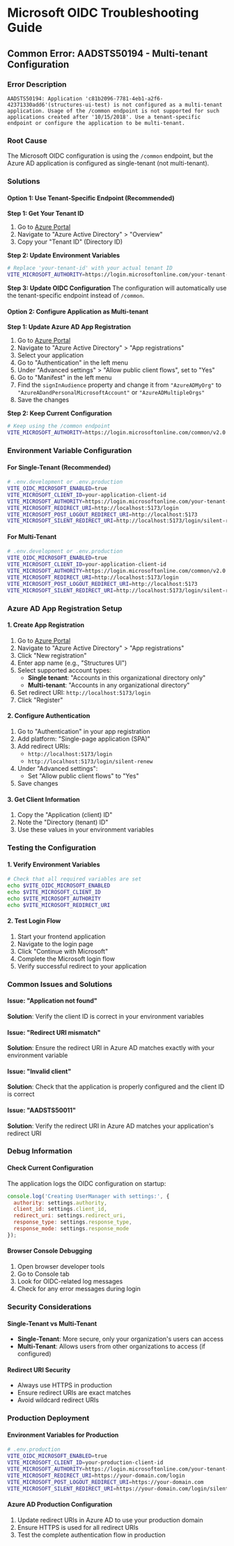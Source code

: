 # Microsoft OIDC Troubleshooting Guide

## Common Error: AADSTS50194 - Multi-tenant Configuration

### Error Description
```
AADSTS50194: Application 'c81b2096-7781-4eb1-a2f6-42371330add6'(structures-ui-test) is not configured as a multi-tenant application. Usage of the /common endpoint is not supported for such applications created after '10/15/2018'. Use a tenant-specific endpoint or configure the application to be multi-tenant.
```

### Root Cause
The Microsoft OIDC configuration is using the `/common` endpoint, but the Azure AD application is configured as single-tenant (not multi-tenant).

### Solutions

#### Option 1: Use Tenant-Specific Endpoint (Recommended)

**Step 1: Get Your Tenant ID**
1. Go to [Azure Portal](https://portal.azure.com/)
2. Navigate to "Azure Active Directory" > "Overview"
3. Copy your "Tenant ID" (Directory ID)

**Step 2: Update Environment Variables**
```bash
# Replace 'your-tenant-id' with your actual tenant ID
VITE_MICROSOFT_AUTHORITY=https://login.microsoftonline.com/your-tenant-id/v2.0
```

**Step 3: Update OIDC Configuration**
The configuration will automatically use the tenant-specific endpoint instead of `/common`.

#### Option 2: Configure Application as Multi-tenant

**Step 1: Update Azure AD App Registration**
1. Go to [Azure Portal](https://portal.azure.com/)
2. Navigate to "Azure Active Directory" > "App registrations"
3. Select your application
4. Go to "Authentication" in the left menu
5. Under "Advanced settings" > "Allow public client flows", set to "Yes"
6. Go to "Manifest" in the left menu
7. Find the `signInAudience` property and change it from `"AzureADMyOrg"` to `"AzureADandPersonalMicrosoftAccount"` or `"AzureADMultipleOrgs"`
8. Save the changes

**Step 2: Keep Current Configuration**
```bash
# Keep using the /common endpoint
VITE_MICROSOFT_AUTHORITY=https://login.microsoftonline.com/common/v2.0
```

### Environment Variable Configuration

#### For Single-Tenant (Recommended)
```bash
# .env.development or .env.production
VITE_OIDC_MICROSOFT_ENABLED=true
VITE_MICROSOFT_CLIENT_ID=your-application-client-id
VITE_MICROSOFT_AUTHORITY=https://login.microsoftonline.com/your-tenant-id/v2.0
VITE_MICROSOFT_REDIRECT_URI=http://localhost:5173/login
VITE_MICROSOFT_POST_LOGOUT_REDIRECT_URI=http://localhost:5173
VITE_MICROSOFT_SILENT_REDIRECT_URI=http://localhost:5173/login/silent-renew
```

#### For Multi-Tenant
```bash
# .env.development or .env.production
VITE_OIDC_MICROSOFT_ENABLED=true
VITE_MICROSOFT_CLIENT_ID=your-application-client-id
VITE_MICROSOFT_AUTHORITY=https://login.microsoftonline.com/common/v2.0
VITE_MICROSOFT_REDIRECT_URI=http://localhost:5173/login
VITE_MICROSOFT_POST_LOGOUT_REDIRECT_URI=http://localhost:5173
VITE_MICROSOFT_SILENT_REDIRECT_URI=http://localhost:5173/login/silent-renew
```

### Azure AD App Registration Setup

#### 1. Create App Registration
1. Go to [Azure Portal](https://portal.azure.com/)
2. Navigate to "Azure Active Directory" > "App registrations"
3. Click "New registration"
4. Enter app name (e.g., "Structures UI")
5. Select supported account types:
   - **Single tenant**: "Accounts in this organizational directory only"
   - **Multi-tenant**: "Accounts in any organizational directory"
6. Set redirect URI: `http://localhost:5173/login`
7. Click "Register"

#### 2. Configure Authentication
1. Go to "Authentication" in your app registration
2. Add platform: "Single-page application (SPA)"
3. Add redirect URIs:
   - `http://localhost:5173/login`
   - `http://localhost:5173/login/silent-renew`
4. Under "Advanced settings":
   - Set "Allow public client flows" to "Yes"
5. Save changes

#### 3. Get Client Information
1. Copy the "Application (client) ID"
2. Note the "Directory (tenant) ID"
3. Use these values in your environment variables

### Testing the Configuration

#### 1. Verify Environment Variables
```bash
# Check that all required variables are set
echo $VITE_OIDC_MICROSOFT_ENABLED
echo $VITE_MICROSOFT_CLIENT_ID
echo $VITE_MICROSOFT_AUTHORITY
echo $VITE_MICROSOFT_REDIRECT_URI
```

#### 2. Test Login Flow
1. Start your frontend application
2. Navigate to the login page
3. Click "Continue with Microsoft"
4. Complete the Microsoft login flow
5. Verify successful redirect to your application

### Common Issues and Solutions

#### Issue: "Application not found"
**Solution**: Verify the client ID is correct in your environment variables

#### Issue: "Redirect URI mismatch"
**Solution**: Ensure the redirect URI in Azure AD matches exactly with your environment variable

#### Issue: "Invalid client"
**Solution**: Check that the application is properly configured and the client ID is correct

#### Issue: "AADSTS50011"
**Solution**: Verify the redirect URI in Azure AD matches your application's redirect URI

### Debug Information

#### Check Current Configuration
The application logs the OIDC configuration on startup:
```javascript
console.log('Creating UserManager with settings:', {
  authority: settings.authority,
  client_id: settings.client_id,
  redirect_uri: settings.redirect_uri,
  response_type: settings.response_type,
  response_mode: settings.response_mode
});
```

#### Browser Console Debugging
1. Open browser developer tools
2. Go to Console tab
3. Look for OIDC-related log messages
4. Check for any error messages during login

### Security Considerations

#### Single-Tenant vs Multi-Tenant
- **Single-Tenant**: More secure, only your organization's users can access
- **Multi-Tenant**: Allows users from other organizations to access (if configured)

#### Redirect URI Security
- Always use HTTPS in production
- Ensure redirect URIs are exact matches
- Avoid wildcard redirect URIs

### Production Deployment

#### Environment Variables for Production
```bash
# .env.production
VITE_OIDC_MICROSOFT_ENABLED=true
VITE_MICROSOFT_CLIENT_ID=your-production-client-id
VITE_MICROSOFT_AUTHORITY=https://login.microsoftonline.com/your-tenant-id/v2.0
VITE_MICROSOFT_REDIRECT_URI=https://your-domain.com/login
VITE_MICROSOFT_POST_LOGOUT_REDIRECT_URI=https://your-domain.com
VITE_MICROSOFT_SILENT_REDIRECT_URI=https://your-domain.com/login/silent-renew
```

#### Azure AD Production Configuration
1. Update redirect URIs in Azure AD to use your production domain
2. Ensure HTTPS is used for all redirect URIs
3. Test the complete authentication flow in production 